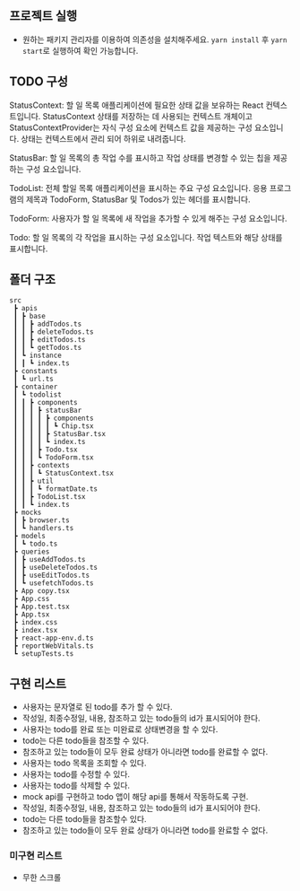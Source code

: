 ## 프로젝트 실행

- 원하는 패키지 관리자를 이용하여 의존성을 설치해주세요. `yarn install` 후 `yarn start`로 실행하여 확인 가능합니다.

## TODO 구성

StatusContext: 할 일 목록 애플리케이션에 필요한 상태 값을 보유하는 React 컨텍스트입니다. StatusContext 상태를 저장하는 데 사용되는 컨텍스트 개체이고 StatusContextProvider는 자식 구성 요소에 컨텍스트 값을 제공하는 구성 요소입니다. 상태는 컨텍스트에서 관리 되어 하위로 내려줍니다.

StatusBar: 할 일 목록의 총 작업 수를 표시하고 작업 상태를 변경할 수 있는 칩을 제공하는 구성 요소입니다. 

TodoList: 전체 할일 목록 애플리케이션을 표시하는 주요 구성 요소입니다. 응용 프로그램의 제목과 TodoForm, StatusBar 및 Todos가 있는 헤더를 표시합니다. 

TodoForm: 사용자가 할 일 목록에 새 작업을 추가할 수 있게 해주는 구성 요소입니다.

Todo: 할 일 목록의 각 작업을 표시하는 구성 요소입니다. 작업 텍스트와 해당 상태를 표시합니다.

## 폴더 구조
```
src
 ┣ apis
 ┃ ┣ base
 ┃ ┃ ┣ addTodos.ts
 ┃ ┃ ┣ deleteTodos.ts
 ┃ ┃ ┣ editTodos.ts
 ┃ ┃ ┗ getTodos.ts
 ┃ ┗ instance
 ┃ ┃ ┗ index.ts
 ┣ constants
 ┃ ┗ url.ts
 ┣ container
 ┃ ┗ todolist
 ┃ ┃ ┣ components
 ┃ ┃ ┃ ┣ statusBar
 ┃ ┃ ┃ ┃ ┣ components
 ┃ ┃ ┃ ┃ ┃ ┗ Chip.tsx
 ┃ ┃ ┃ ┃ ┣ StatusBar.tsx
 ┃ ┃ ┃ ┃ ┗ index.ts
 ┃ ┃ ┃ ┣ Todo.tsx
 ┃ ┃ ┃ ┗ TodoForm.tsx
 ┃ ┃ ┣ contexts
 ┃ ┃ ┃ ┗ StatusContext.tsx
 ┃ ┃ ┣ util
 ┃ ┃ ┃ ┗ formatDate.ts
 ┃ ┃ ┣ TodoList.tsx
 ┃ ┃ ┗ index.ts
 ┣ mocks
 ┃ ┣ browser.ts
 ┃ ┗ handlers.ts
 ┣ models
 ┃ ┗ todo.ts
 ┣ queries
 ┃ ┣ useAddTodos.ts
 ┃ ┣ useDeleteTodos.ts
 ┃ ┣ useEditTodos.ts
 ┃ ┗ usefetchTodos.ts
 ┣ App copy.tsx
 ┣ App.css
 ┣ App.test.tsx
 ┣ App.tsx
 ┣ index.css
 ┣ index.tsx
 ┣ react-app-env.d.ts
 ┣ reportWebVitals.ts
 ┗ setupTests.ts
 ```
## 구현 리스트

- 사용자는 문자열로 된 todo를 추가 할 수 있다.
- 작성일, 최종수정일, 내용, 참조하고 있는 todo들의 id가 표시되어야 한다.
- 사용자는 todo를 완료 또는 미완료로 상태변경을 할 수 있다.
- todo는 다른 todo들을 참조할 수 있다.
- 참조하고 있는 todo들이 모두 완료 상태가 아니라면 todo를 완료할 수 없다.
- 사용자는 todo 목록을 조회할 수 있다.
- 사용자는 todo를 수정할 수 있다.
- 사용자는 todo를 삭제할 수 있다.
- mock api를 구현하고 todo 앱이 해당 api를 통해서 작동하도록 구현.
- 작성일, 최종수정일, 내용, 참조하고 있는 todo들의 id가 표시되어야 한다.
- todo는 다른 todo들을 참조할수 있다.
- 참조하고 있는 todo들이 모두 완료 상태가 아니라면 todo를 완료할 수 없다.
### 미구현 리스트
- 무한 스크롤

